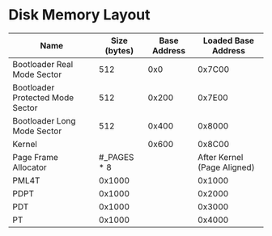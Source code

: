 # Disk Memory Layout

|Name|Size (bytes)|Base Address|Loaded Base Address|
|--|--|--|--|
|Bootloader Real Mode Sector|512|0x0|0x7C00|
|Bootloader Protected Mode Sector|512|0x200|0x7E00|
|Bootloader Long Mode Sector|512|0x400|0x8000|
|Kernel||0x600|0x8C00|
|Page Frame Allocator|#_PAGES * 8||After Kernel (Page Aligned)|
|PML4T|0x1000||0x1000|
|PDPT|0x1000||0x2000|
|PDT|0x1000||0x3000|
|PT|0x1000||0x4000|
